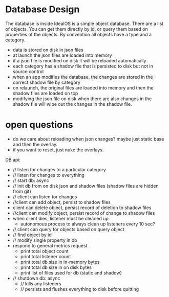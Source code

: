 # Database Design


The database is inside IdealOS is a simple object database. There are a list of objects. You can get them
directly by id, or query them based on properties of the objects. By convention all objects have 
a type and a category.

* data is stored on disk in json files
* at launch the json files are loaded into memory
* if a json file is modified on disk it will be reloaded automatically
* each category has a shadow file that is persisted to disk but not in source control
* when an app modifies the database, the changes are stored in the correct shadow file by category
* on relaunch, the original files are loaded into memory and then the shadow files are loaded on top
* modifying the json file on disk when there are also changes in the shadow file will wipe out the changes in the shadow file.

# open questions

* do we care about reloading when json changes? maybe just static base and then the overlay.
* if you want to reset, just nuke the overlays.

DB api:

* // listen for changes to a particular category
* // listen for changes to everything
* // start db: async
* // init db from on disk json and shadow files (shadow files are hidden from git)
* // client can listen for changes
* //client can add object, persist to shadow files
* client can delete object, persist record of deletion to shadow files
* //client can modify object, persist record of change to shadow files
* when client dies, listener must be cleaned up
  * autonomous process to always clean up listeners every 10 sec?
* // client can query for objects based on query object
* // find object by id
* // modify single property in db
* respond to general metrics request
  * print total object count
  * print total listener count
  * print total db size in in-memory bytes
  * print total db size in on disk bytes
  * print list of files used for db (static and shadow)
* // shutdown db: async
  * // kills any listeners
  * // persists and flushes everything to disk before quitting 

